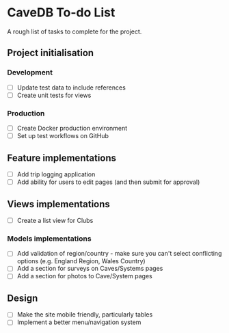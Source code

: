 # CaveDB To-do List
A rough list of tasks to complete for the project.

## Project initialisation
### Development
- [ ] Update test data to include references
- [ ] Create unit tests for views

### Production
- [ ] Create Docker production environment
- [ ] Set up test workflows on GitHub

## Feature implementations
- [ ] Add trip logging application
- [ ] Add ability for users to edit pages (and then submit for approval)

## Views implementations
- [ ] Create a list view for Clubs

### Models implementations
- [ ] Add validation of region/country - make sure you can't select conflicting options (e.g. England Region, Wales Country)
- [ ] Add a section for surveys on Caves/Systems pages
- [ ] Add a section for photos to Cave/System pages

## Design
- [ ] Make the site mobile friendly, particularly tables
- [ ] Implement a better menu/navigation system
